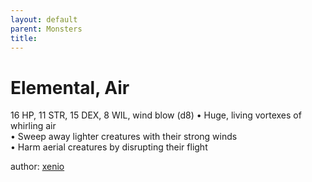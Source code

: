 ```yaml
---
layout: default
parent: Monsters 
title: 
--- 
```

# Elemental, Air
16 HP, 11 STR, 15 DEX, 8 WIL, wind blow (d8)
• Huge, living vortexes of whirling air  
• Sweep away lighter creatures with their strong winds  
• Harm aerial creatures by disrupting their flight  




author: [xenio](https://xenioinabottle.blogspot.com/2021/02/classic-monsters-for-cairnito-part-1.html) 



